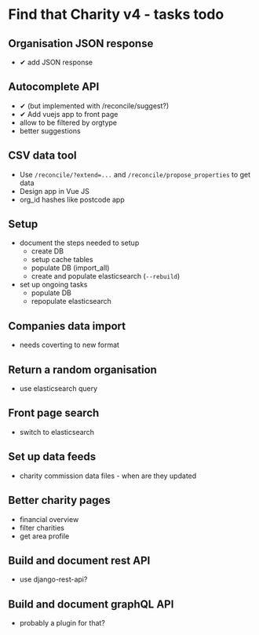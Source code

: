 # Find that Charity v4 - tasks todo

## Organisation JSON response

- ✔ add JSON response

## Autocomplete API

- ✔ (but implemented with /reconcile/suggest?)
- ✔ Add vuejs app to front page
- allow to be filtered by orgtype
- better suggestions

## CSV data tool

- Use `/reconcile/?extend=...` and `/reconcile/propose_properties` to get data
- Design app in Vue JS
- org_id hashes like postcode app

## Setup

- document the steps needed to setup
    - create DB
    - setup cache tables
    - populate DB (import_all)
    - create and populate elasticsearch (`--rebuild`)
- set up ongoing tasks
    - populate DB
    - repopulate elasticsearch

## Companies data import

- needs coverting to new format

## Return a random organisation

- use elasticsearch query

## Front page search

- switch to elasticsearch

## Set up data feeds

- charity commission data files - when are they updated

## Better charity pages

- financial overview
- filter charities
- get area profile

## Build and document rest API

- use django-rest-api?

## Build and document graphQL API

- probably a plugin for that?

